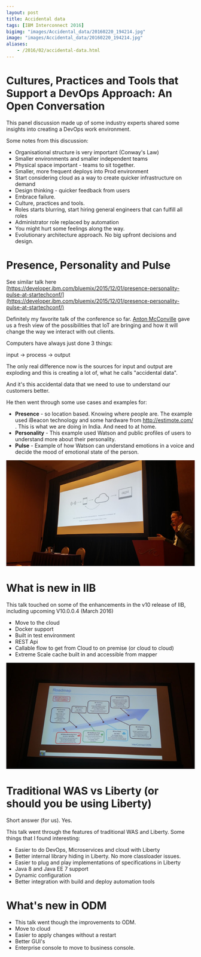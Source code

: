 ```yaml
---
layout: post
title: Accidental data
tags: [IBM Interconnect 2016]
bigimg: "images/Accidental_data/20160220_194214.jpg"
image: "images/Accidental_data/20160220_194214.jpg"
aliases:
    - /2016/02/accidental-data.html
---
```

# Cultures, Practices and Tools that Support a DevOps Approach: An Open Conversation
This panel discussion made up of some industry experts shared some insights into creating a DevOps work environment.

Some notes from this discussion:

* Organisational structure is very important (Conway's Law)
* Smaller environments and smaller independent teams
* Physical space important - teams to sit together.
* Smaller, more frequent deploys into Prod environment
* Start considering cloud as a way to create quicker infrastructure on demand
* Design thinking - quicker feedback from users
* Embrace failure.
* Culture, practices and tools.
* Roles starts blurring, start hiring general engineers that can fulfill all roles
* Administrator role replaced by automation
* You might hurt some feelings along the way.
* Evolutionary architecture approach. No big upfront decisions and design.

# Presence, Personality and Pulse
See similar talk here [https://developer.ibm.com/bluemix/2015/12/01/presence-personality-pulse-at-startechconf/](https://developer.ibm.com/bluemix/2015/12/01/presence-personality-pulse-at-startechconf/)

Definitely my favorite talk of the conference so far. [Anton McConville](https://twitter.com/antonmc) gave us a fresh view of the possibilities that IoT are bringing and how it will change the way we interact with out clients.

Computers have always just done 3 things:

input -> process -> output

The only real difference now is the sources for input and output are exploding and this is creating a lot of, what he calls "accidental data".

And it's this accidental data that we need to use to understand our customers better.

He then went through some use cases and examples for:

* **Presence** - so location based. Knowing where people are. The example used iBeacon technology and some hardware from http://estimote.com/ . This is what we are doing in India. And need to at home.
* **Personality** - This example used Watson and public profiles of users to understand more about their personality.
* **Pulse** - Example of how Watson can understand emotions in a voice and decide the mood of emotional state of the person.

![accidental_data](images/Accidental_data/20160223_100932_HDR.jpg)

# What is new in IIB
This talk touched on some of the enhancements in the v10 release of IIB, including upcoming V10.0.0.4 (March 2016)

* Move to the cloud
* Docker support
* Built in test environment
* REST Api
* Callable flow to get from Cloud to on premise (or cloud to cloud)
* Extreme Scale cache built in and accessible from mapper

![iib](images/Accidental_data/20160223_131555.jpg)

# Traditional WAS vs Liberty (or should you be using Liberty)

Short answer (for us). Yes.

This talk went through the features of traditional WAS and Liberty.
Some things that I found interesting:

* Easier to do DevOps, Microservices and cloud with Liberty
* Better internal library hiding in Liberty. No more classloader issues.
* Easier to plug and play implementations of specifications in Liberty
* Java 8 and Java EE 7 support
* Dynamic configuration
* Better integration with build and deploy automation tools

# What's new in ODM

* This talk went though the improvements to ODM.
* Move to cloud
* Easier to apply changes without a restart
* Better GUI's
* Enterprise console to move to business console.
